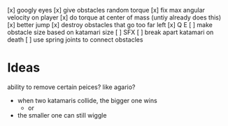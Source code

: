 [x] googly eyes
[x] give obstacles random torque
[x] fix max angular velocity on player
[x] do torque at center of mass (untiy already does this)
[x] better jump
[x] destroy obstacles that go too far left
[x] Q E
[ ] make obstacle size based on katamari size
[ ] SFX
[ ] break apart katamari on death
[ ] use spring joints to connect obstacles

# Ideas
ability to remove certain peices?
like agario?
- when two katamaris collide, the bigger one wins
	- or 
- the smaller one can still wiggle
